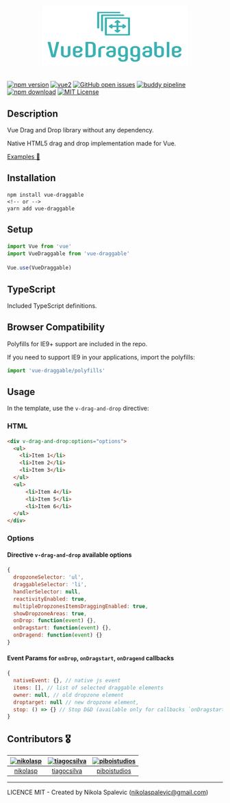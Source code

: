 # <p align="center"><img src="./vue-draggable.png" width="340" height="140"></p>

[![npm version](https://img.shields.io/npm/v/vue-draggable.svg?maxAge=2592000&v=1.1.1)](https://www.npmjs.com/package/vue-draggable)
[![vue2](https://img.shields.io/badge/vue-2.x-brightgreen.svg)](https://vuejs.org/)
[![GitHub open issues](https://img.shields.io/github/issues/Vivify-Ideas/vue-draggable.svg?maxAge=2592000&v=1.1.1)](https://github.com/Vivify-Ideas/vue-draggable/issues?q=is%3Aopen+is%3Aissue)
[![buddy pipeline](https://app.buddy.works/nikolaspalevic/vue-draggable/pipelines/pipeline/169364/badge.svg?token=c3d8c0680777ef9d392a29db49cc6e35ad9140a4a596410bfa65860e358bad5e "buddy pipeline")](https://app.buddy.works/nikolaspalevic/vue-draggable/pipelines/pipeline/169364)
[![npm download](https://img.shields.io/npm/dt/vue-draggable.svg?maxAge=2592000&v=1.1.1)](https://www.npmjs.com/package/vue-draggable)
[![MIT License](https://img.shields.io/github/license/Vivify-Ideas/vue-draggable.svg)](https://github.com/Vivify-Ideas/vue-draggable/blob/master/LICENSE)

## Description

Vue Drag and Drop library without any dependency.

Native HTML5 drag and drop implementation made for Vue.

[Examples 🎪](https://vivify-ideas.github.io/vue-draggable/example/)

## Installation

```
npm install vue-draggable
<!-- or -->
yarn add vue-draggable
```

## Setup

```javascript
import Vue from 'vue'
import VueDraggable from 'vue-draggable'

Vue.use(VueDraggable)
```

## TypeScript

Included TypeScript definitions.

## Browser Compatibility
Polyfills for IE9+ support are included in the repo.

If you need to support IE9 in your applications, import the polyfills:

```javascript
import 'vue-draggable/polyfills'
```

## Usage

In the template, use the `v-drag-and-drop` directive:

### HTML

```html
<div v-drag-and-drop:options="options">
  <ul>
    <li>Item 1</li>
    <li>Item 2</li>
    <li>Item 3</li>
  </ul>
  <ul>
      <li>Item 4</li>
      <li>Item 5</li>
      <li>Item 6</li>
  </ul>
</div>
```

### Options

#### Directive `v-drag-and-drop` available options

```javascript
{
  dropzoneSelector: 'ul',
  draggableSelector: 'li',
  handlerSelector: null,
  reactivityEnabled: true,
  multipleDropzonesItemsDraggingEnabled: true,
  showDropzoneAreas: true,
  onDrop: function(event) {},
  onDragstart: function(event) {},
  onDragend: function(event) {}
}
```

#### Event Params for `onDrop`, `onDragstart`, `onDragend` callbacks

```javascript
{
  nativeEvent: {}, // native js event
  items: [], // list of selected draggable elements
  owner: null, // old dropzone element
  droptarget: null // new dropzone element,
  stop: () => {} // Stop D&D (available only for callbacks `onDragstart` and `onDragend`)
}
```

## Contributors 🎖

[<img alt="nikolasp" src="https://avatars2.githubusercontent.com/u/9221865?v=4&s=100&width=100">](https://github.com/nikolasp) |[<img alt="tiagocsilva" src="https://avatars3.githubusercontent.com/u/18669835?v=4&s=100&width=100">](https://github.com/tiagocsilva) |[<img alt="piboistudios" src="https://avatars3.githubusercontent.com/u/21025122?v=4&s=100&width=100">](https://github.com/piboistudios) |
:---:|:---:|:---:|
[nikolasp](https://github.com/nikolasp)|[tiagocsilva](https://github.com/tiagocsilva)|[piboistudios](https://github.com/piboistudios)|

---

LICENCE MIT - Created by Nikola Spalevic (nikolaspalevic@gmail.com)
